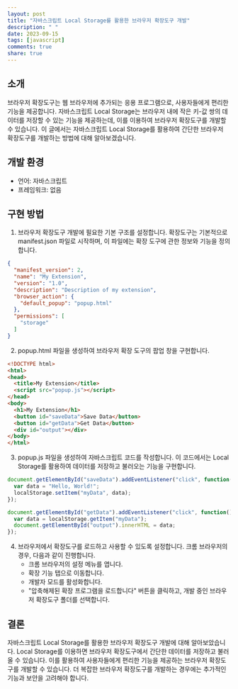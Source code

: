 ```yaml
---
layout: post
title: "자바스크립트 Local Storage를 활용한 브라우저 확장도구 개발"
description: " "
date: 2023-09-15
tags: [javascript]
comments: true
share: true
---
```


## 소개
브라우저 확장도구는 웹 브라우저에 추가되는 응용 프로그램으로, 사용자들에게 편리한 기능을 제공합니다. 자바스크립트 Local Storage는 브라우저 내에 작은 키-값 쌍의 데이터를 저장할 수 있는 기능을 제공하는데, 이를 이용하여 브라우저 확장도구를 개발할 수 있습니다. 이 글에서는 자바스크립트 Local Storage를 활용하여 간단한 브라우저 확장도구를 개발하는 방법에 대해 알아보겠습니다.

## 개발 환경
- 언어: 자바스크립트
- 프레임워크: 없음

## 구현 방법
1. 브라우저 확장도구 개발에 필요한 기본 구조를 설정합니다. 확장도구는 기본적으로 manifest.json 파일로 시작하며, 이 파일에는 확장 도구에 관한 정보와 기능을 정의합니다.
```json
{
  "manifest_version": 2,
  "name": "My Extension",
  "version": "1.0",
  "description": "Description of my extension",
  "browser_action": {
    "default_popup": "popup.html"
  },
  "permissions": [
    "storage"
  ]
}
```
2. popup.html 파일을 생성하여 브라우저 확장 도구의 팝업 창을 구현합니다.
```html
<!DOCTYPE html>
<html>
<head>
  <title>My Extension</title>
  <script src="popup.js"></script>
</head>
<body>
  <h1>My Extension</h1>
  <button id="saveData">Save Data</button>
  <button id="getData">Get Data</button>
  <div id="output"></div>
</body>
</html>
```
3. popup.js 파일을 생성하여 자바스크립트 코드를 작성합니다. 이 코드에서는 Local Storage를 활용하여 데이터를 저장하고 불러오는 기능을 구현합니다.
```javascript
document.getElementById("saveData").addEventListener("click", function() {
  var data = "Hello, World!";
  localStorage.setItem("myData", data);
});

document.getElementById("getData").addEventListener("click", function() {
  var data = localStorage.getItem("myData");
  document.getElementById("output").innerHTML = data;
});
```
4. 브라우저에서 확장도구를 로드하고 사용할 수 있도록 설정합니다. 크롬 브라우저의 경우, 다음과 같이 진행합니다.
   - 크롬 브라우저의 설정 메뉴를 엽니다.
   - 확장 기능 탭으로 이동합니다.
   - 개발자 모드를 활성화합니다.
   - "압축해제된 확장 프로그램을 로드합니다" 버튼을 클릭하고, 개발 중인 브라우저 확장도구 폴더를 선택합니다.

## 결론
자바스크립트 Local Storage를 활용한 브라우저 확장도구 개발에 대해 알아보았습니다. Local Storage를 이용하면 브라우저 확장도구에서 간단한 데이터를 저장하고 불러올 수 있습니다. 이를 활용하여 사용자들에게 편리한 기능을 제공하는 브라우저 확장도구를 개발할 수 있습니다. 더 복잡한 브라우저 확장도구를 개발하는 경우에는 추가적인 기능과 보안을 고려해야 합니다.